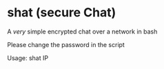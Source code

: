 # shat (secure Chat)
A *very* simple encrypted chat over a network in bash

Please change the password in the script

Usage: shat IP
